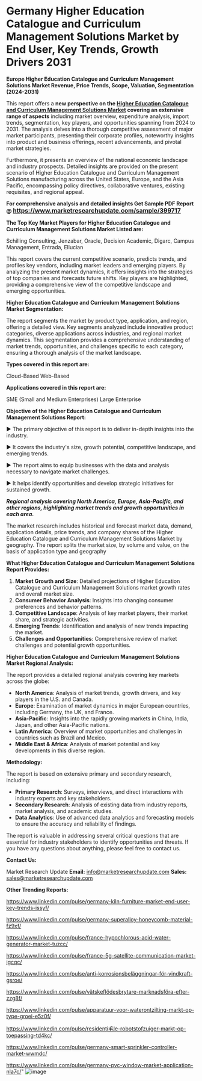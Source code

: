 # Germany Higher Education Catalogue and Curriculum Management Solutions Market by End User, Key Trends, Growth Drivers 2031

<strong>Europe Higher Education Catalogue and Curriculum Management Solutions Market Revenue, Price Trends, Scope, Valuation, Segmentation (2024-2031)</strong>

This report offers a <strong>new perspective on the <a href=https://www.marketresearchupdate.com/sample/399717>Higher Education Catalogue and Curriculum Management Solutions Market</a> covering an extensive range of aspects</strong> including market overview, expenditure analysis, import trends, segmentation, key players, and opportunities spanning from 2024 to 2031. The analysis delves into a thorough competitive assessment of major market participants, presenting their corporate profiles, noteworthy insights into product and business offerings, recent advancements, and pivotal market strategies.

Furthermore, it presents an overview of the national economic landscape and industry prospects. Detailed insights are provided on the present scenario of Higher Education Catalogue and Curriculum Management Solutions manufacturing across the United States, Europe, and the Asia Pacific, encompassing policy directives, collaborative ventures, existing requisites, and regional appeal.

<strong>For comprehensive analysis and detailed insights Get Sample PDF Report @ <a href=https://www.marketresearchupdate.com/sample/399717><font size=3 color=#0000ff>https://www.marketresearchupdate.com/sample/399717</font></a></strong>

<strong>The Top Key Market Players for Higher Education Catalogue and Curriculum Management Solutions Market Listed are:</strong>

Schilling Consulting, Jenzabar, Oracle, Decision Academic, Digarc, Campus Management, Entrada, Ellucian

This report covers the current competitive scenario, predicts trends, and profiles key vendors, including market leaders and emerging players. By analyzing the present market dynamics, it offers insights into the strategies of top companies and forecasts future shifts. Key players are highlighted, providing a comprehensive view of the competitive landscape and emerging opportunities.

<strong>Higher Education Catalogue and Curriculum Management Solutions Market Segmentation:</strong>

The report segments the market by product type, application, and region, offering a detailed view. Key segments analyzed include innovative product categories, diverse applications across industries, and regional market dynamics. This segmentation provides a comprehensive understanding of market trends, opportunities, and challenges specific to each category, ensuring a thorough analysis of the market landscape.

<strong>Types covered in this report are:</strong>

Cloud-Based
Web-Based

<strong>Applications covered in this report are:</strong>

SME (Small and Medium Enterprises)
Large Enterprise

<strong>Objective of the Higher Education Catalogue and Curriculum Management Solutions Report:</strong>

▶ The primary objective of this report is to deliver in-depth insights into the industry.

▶ It covers the industry's size, growth potential, competitive landscape, and emerging trends.

▶ The report aims to equip businesses with the data and analysis necessary to navigate market challenges.

▶ It helps identify opportunities and develop strategic initiatives for sustained growth.

<strong><em>Regional analysis covering North America, Europe, Asia-Pacific, and other regions, highlighting market trends and growth opportunities in each area.</em></strong>

The market research includes historical and forecast market data, demand, application details, price trends, and company shares of the Higher Education Catalogue and Curriculum Management Solutions Market by geography. The report splits the market size, by volume and value, on the basis of application type and geography

<strong>What Higher Education Catalogue and Curriculum Management Solutions Report Provides:</strong>
<ol>
  <li><strong>Market Growth and Size</strong>: Detailed projections of Higher Education Catalogue and Curriculum Management Solutions market growth rates and overall market size.</li>
  <li><strong>Consumer Behavior Analysis</strong>: Insights into changing consumer preferences and behavior patterns.</li>
  <li><strong>Competitive Landscape</strong>: Analysis of key market players, their market share, and strategic activities.</li>
  <li><strong>Emerging Trends</strong>: Identification and analysis of new trends impacting the market.</li>
  <li><strong>Challenges and Opportunities</strong>: Comprehensive review of market challenges and potential growth opportunities.</li>
</ol>

<strong>Higher Education Catalogue and Curriculum Management Solutions Market Regional Analysis:</strong>

The report provides a detailed regional analysis covering key markets across the globe:
<ul>
  <li><strong>North America</strong>: Analysis of market trends, growth drivers, and key players in the U.S. and Canada.</li>
  <li><strong>Europe</strong>: Examination of market dynamics in major European countries, including Germany, the UK, and France.</li>
  <li><strong>Asia-Pacific</strong>: Insights into the rapidly growing markets in China, India, Japan, and other Asia-Pacific nations.</li>
  <li><strong>Latin America</strong>: Overview of market opportunities and challenges in countries such as Brazil and Mexico.</li>
  <li><strong>Middle East &amp; Africa</strong>: Analysis of market potential and key developments in this diverse region.</li>
</ul>

<strong>Methodology:</strong>

The report is based on extensive primary and secondary research, including:
<ul>
  <li><strong>Primary Research</strong>: Surveys, interviews, and direct interactions with industry experts and key stakeholders.</li>
  <li><strong>Secondary Research</strong>: Analysis of existing data from industry reports, market analysis, and academic studies.</li>
  <li><strong>Data Analytics</strong>: Use of advanced data analytics and forecasting models to ensure the accuracy and reliability of findings.</li>
</ul>
The report is valuable in addressing several critical questions that are essential for industry stakeholders to identify opportunities and threats. If you have any questions about anything, please feel free to contact us.

<strong>Contact Us:</strong>

Market Research Update
<strong>Email:</strong> info@marketresearchupdate.com
<strong>Sales:</strong> sales@marketresearchupdate.com

<strong>Other Trending Reports:</strong>

<a href=https://www.linkedin.com/pulse/germany-kiln-furniture-market-end-user-key-trends-issyf/>https://www.linkedin.com/pulse/germany-kiln-furniture-market-end-user-key-trends-issyf/</a>

<a href=https://www.linkedin.com/pulse/germany-superalloy-honeycomb-material-fz9xf/>https://www.linkedin.com/pulse/germany-superalloy-honeycomb-material-fz9xf/</a>

<a href=https://www.linkedin.com/pulse/france-hypochlorous-acid-water-generator-market-tuzcc/>https://www.linkedin.com/pulse/france-hypochlorous-acid-water-generator-market-tuzcc/</a>

<a href=https://www.linkedin.com/pulse/france-5g-satellite-communication-market-igcqc/>https://www.linkedin.com/pulse/france-5g-satellite-communication-market-igcqc/</a>

<a href=https://www.linkedin.com/pulse/anti-korrosionsbeläggningar-för-vindkraft-gsroe/>https://www.linkedin.com/pulse/anti-korrosionsbeläggningar-för-vindkraft-gsroe/</a>

<a href=https://www.linkedin.com/pulse/vätskeflödesbrytare-marknadsföra-efter-zzg8f/>https://www.linkedin.com/pulse/vätskeflödesbrytare-marknadsföra-efter-zzg8f/</a>

<a href=https://www.linkedin.com/pulse/apparatuur-voor-waterontzilting-markt-op-type-groei-e5z0f/>https://www.linkedin.com/pulse/apparatuur-voor-waterontzilting-markt-op-type-groei-e5z0f/</a>

<a href=https://www.linkedin.com/pulse/residenti毛le-robotstofzuiger-markt-op-toepassing-td4kc/>https://www.linkedin.com/pulse/residenti毛le-robotstofzuiger-markt-op-toepassing-td4kc/</a>

<a href=https://www.linkedin.com/pulse/germany-smart-sprinkler-controller-market-wwmdc/>https://www.linkedin.com/pulse/germany-smart-sprinkler-controller-market-wwmdc/</a>

<a href=https://www.linkedin.com/pulse/germany-pvc-window-market-application-nla7c/>https://www.linkedin.com/pulse/germany-pvc-window-market-application-nla7c/</a>"
![image](https://github.com/user-attachments/assets/0bdad3e1-8034-44fb-8fcd-14a597cb2eb1)
